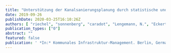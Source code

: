 ```yaml
---
title: "Unterstützung der Kanalsanierungsplanung durch statistische und datengetriebene Alterungsmodelle"
date: 2019-09-26
publishDate: 2020-03-25T16:10:26Z
authors: [ "riechel", "sonnenberg", "caradot", "Lengemann, N.", "Eckert, E.", "Ringe, A.", "rouault" ]
publication_types: ["0"]
abstract: ""
featured: false
publication: ' *In:* Kommunales Infrastruktur-Management. Berlin, Germany. 2019-09-26'
---
```


